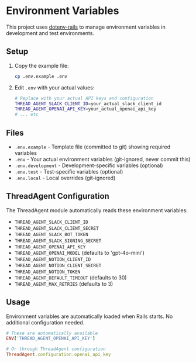 # Environment Variables

This project uses [dotenv-rails](https://github.com/bkeepers/dotenv) to manage environment variables in development and test environments.

## Setup

1. Copy the example file:
   ```bash
   cp .env.example .env
   ```

2. Edit `.env` with your actual values:
   ```bash
   # Replace with your actual API keys and configuration
   THREAD_AGENT_SLACK_CLIENT_ID=your_actual_slack_client_id
   THREAD_AGENT_OPENAI_API_KEY=your_actual_openai_api_key
   # ... etc
   ```

## Files

- `.env.example` - Template file (committed to git) showing required variables
- `.env` - Your actual environment variables (git-ignored, never commit this)
- `.env.development` - Development-specific variables (optional)
- `.env.test` - Test-specific variables (optional)
- `.env.local` - Local overrides (git-ignored)

## ThreadAgent Configuration

The ThreadAgent module automatically reads these environment variables:

- `THREAD_AGENT_SLACK_CLIENT_ID`
- `THREAD_AGENT_SLACK_CLIENT_SECRET` 
- `THREAD_AGENT_SLACK_BOT_TOKEN`
- `THREAD_AGENT_SLACK_SIGNING_SECRET`
- `THREAD_AGENT_OPENAI_API_KEY`
- `THREAD_AGENT_OPENAI_MODEL` (defaults to 'gpt-4o-mini')
- `THREAD_AGENT_NOTION_CLIENT_ID`
- `THREAD_AGENT_NOTION_CLIENT_SECRET`
- `THREAD_AGENT_NOTION_TOKEN`
- `THREAD_AGENT_DEFAULT_TIMEOUT` (defaults to 30)
- `THREAD_AGENT_MAX_RETRIES` (defaults to 3)

## Usage

Environment variables are automatically loaded when Rails starts. No additional configuration needed.

```ruby
# These are automatically available
ENV['THREAD_AGENT_OPENAI_API_KEY']

# Or through ThreadAgent configuration
ThreadAgent.configuration.openai_api_key
```
